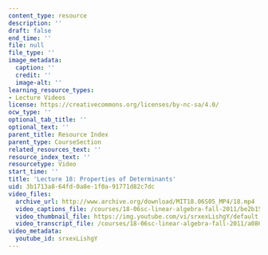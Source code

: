 ```yaml
---
content_type: resource
description: ''
draft: false
end_time: ''
file: null
file_type: ''
image_metadata:
  caption: ''
  credit: ''
  image-alt: ''
learning_resource_types:
- Lecture Videos
license: https://creativecommons.org/licenses/by-nc-sa/4.0/
ocw_type: ''
optional_tab_title: ''
optional_text: ''
parent_title: Resource Index
parent_type: CourseSection
related_resources_text: ''
resource_index_text: ''
resourcetype: Video
start_time: ''
title: 'Lecture 18: Properties of Determinants'
uid: 3b1713a8-64fd-0a8e-1f0a-91771d82c7dc
video_files:
  archive_url: http://www.archive.org/download/MIT18.06S05_MP4/18.mp4
  video_captions_file: /courses/18-06sc-linear-algebra-fall-2011/be2b1576e95e561aa993d17aafd2df4c_srxexLishgY.vtt
  video_thumbnail_file: https://img.youtube.com/vi/srxexLishgY/default.jpg
  video_transcript_file: /courses/18-06sc-linear-algebra-fall-2011/a0868deb1ff458a02e5d65259ef0f4c4_srxexLishgY.pdf
video_metadata:
  youtube_id: srxexLishgY
---
```

